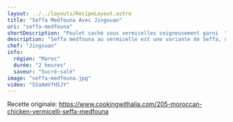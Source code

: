 ```yaml
---
layout: ../../layouts/RecipeLayout.astro
title: "Seffa Medfouna Avec Jingxuan"
uri: "seffa-medfouna"
shortDescription: "Poulet caché sous vermicelles soigneusement garni  "
description: "Seffa medfouna au vermicelle est une variante de Seffa, un plat populaire et très apprécié au Maroc à base de poulet, d’agneau ou de bœuf recouvert entièrement de vermicelle. Rrésenté sous forme de dôme ou de pyramide, il est garni d’amandes frites, des dates, des noix et de sucre glace. Il est souvent servi pour célébrer les festivaux et les occasions speciaux. C'est aussi un très bon choix pendant la Ramadan en famille."
chef: "Jingxuan"
info:
  région: "Maroc"
  durée: "2 heures"
  saveur: "Sucré-salé"
image: "seffa-medfouna.jpg"
video: "SSaAmVfH5JY"
---
```


Recette originale: https://www.cookingwithalia.com/205-moroccan-chicken-vermicelli-seffa-medfouna
